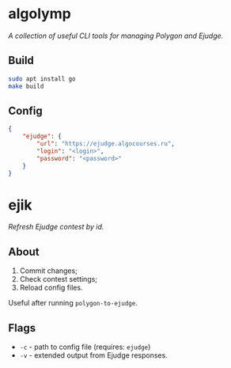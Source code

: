 # algolymp
*A collection of useful CLI tools for managing Polygon and Ejudge.*

## Build
```bash
sudo apt install go
make build
```

## Config
```json
{
	"ejudge": {
		"url": "https://ejudge.algocourses.ru",
		"login": "<login>",
		"password": "<password>"
	}
}
```

# ejik
*Refresh Ejudge contest by id.*

## About

1. Commit changes;
2. Check contest settings;
3. Reload config files.

Useful after running `polygon-to-ejudge`.

## Flags
- `-c` - path to config file (requires: `ejudge`)
- `-v` - extended output from Ejudge responses.
